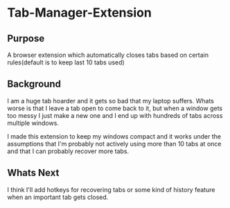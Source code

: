 # Tab-Manager-Extension

## Purpose

A browser extension which automatically closes tabs based on certain rules(default is to keep last 10 tabs used)

## Background

I am a huge tab hoarder and it gets so bad that my laptop suffers. Whats worse is that I leave a tab open to come back to it, but when a window gets too messy I just make a new one and I end up with hundreds of tabs across multiple windows.

I made this extension to keep my windows compact and it works under the assumptions that I'm probably not actively using more than 10 tabs at once and that I can probably recover more tabs.

## Whats Next

I think I'll add hotkeys for recovering tabs or some kind of history feature when an important tab gets closed.

